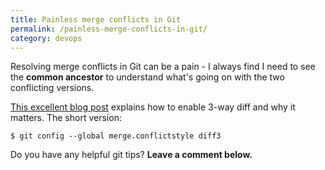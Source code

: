 ```yaml
---
title: Painless merge conflicts in Git
permalink: /painless-merge-conflicts-in-git/
category: devops
---
```

Resolving merge conflicts in Git can be a pain - I always find I need to see the **common ancestor** to understand what's going on with the two conflicting versions.

<a title="Painless merge conflict resolution in git" href="http://blog.wuwon.id.au/2010/09/painless-merge-conflict-resolution-in.html" target="_blank">This excellent blog post</a> explains how to enable 3-way diff and why it matters. The short version:

`$ git config --global merge.conflictstyle diff3`

Do you have any helpful git tips? **Leave a comment below.**